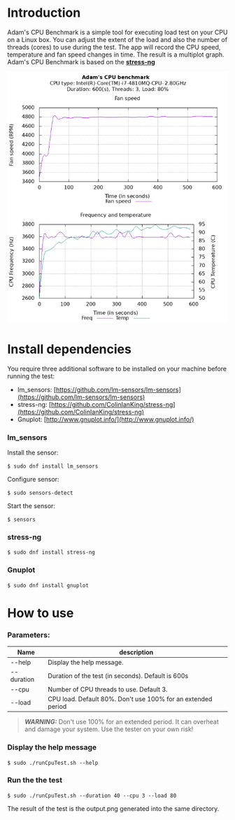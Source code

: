 
# Introduction

Adam's CPU Benchmark is a simple tool for executing load test on your CPU on a Linux box. 
You can adjust the extent of the load and also the number of threads (cores) to use during the test. 
The app will record the CPU speed, temperature and fan speed changes in time. The result is a multiplot graph. 
Adam's CPU Benchmark is based on the **[stress-ng](https://wiki.ubuntu.com/Kernel/Reference/stress-ng)** 

![This is the result of the test](output.png)


# Install dependencies
You require three additional software to be installed on your machine before running the test:
* lm_sensors: [https://github.com/lm-sensors/lm-sensors](https://github.com/lm-sensors/lm-sensors)
* stress-ng: [https://github.com/ColinIanKing/stress-ng](https://github.com/ColinIanKing/stress-ng)
* Gnuplot: [http://www.gnuplot.info/](http://www.gnuplot.info/)

### lm_sensors

Install the sensor: 

    $ sudo dnf install lm_sensors

Configure sensor: 

    $ sudo sensors-detect

Start the sensor: 

    $ sensors


### stress-ng

    $ sudo dnf install stress-ng


### Gnuplot

    $ sudo dnf install gnuplot



# How to use

### Parameters:
| Name |description  |
|--|--|
|--help |Display the help message.|
| --duration | Duration of the test (in seconds). Default is 600s |
|--cpu |Number of CPU threads to use. Default 3. |
|--load|CPU load. Default 80%. Don't use 100% for an extended period |

> **_WARNING:_** Don't use 100% for an extended period. It can overheat and damage your system. Use the tester on your own risk!  


### Display the help message

    $ sudo ./runCpuTest.sh --help

### Run the the test

    $ sudo ./runCpuTest.sh --duration 40 --cpu 3 --load 80

The result of the test is the output.png generated into the same directory. 




